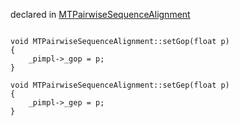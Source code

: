 
declared in [MTPairwiseSequenceAlignment](MTPairwiseSequenceAlignment.hpp.md)

~~~ { .cpp }

void MTPairwiseSequenceAlignment::setGop(float p)
{
	_pimpl->_gop = p;
}

void MTPairwiseSequenceAlignment::setGep(float p)
{
	_pimpl->_gep = p;
}

~~~
